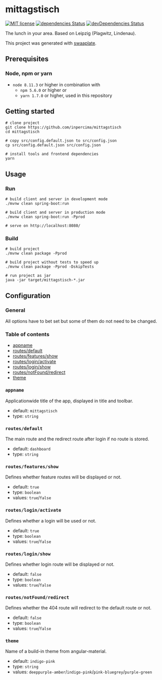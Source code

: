 # mittagstisch
[![MIT license](https://img.shields.io/badge/license-MIT-blue.svg)](./LICENSE.md)
[![dependencies Status](https://david-dm.org/inpercima/mittagstisch/status.svg)](https://david-dm.org/inpercima/mittagstisch)
[![devDependencies Status](https://david-dm.org/inpercima/mittagstisch/dev-status.svg)](https://david-dm.org/inpercima/mittagstisch?type=dev)

The lunch in your area. Based on Leipzig (Plagwitz, Lindenau).

This project was generated with [swaaplate](https://github.com/inpercima/swaaplate).

## Prerequisites
### Node, npm or yarn
* `node 8.11.3` or higher in combination with
  * `npm 5.6.0` or higher or
  * `yarn 1.7.0` or higher, used in this repository

## Getting started

```
# clone project
git clone https://github.com/inpercima/mittagstisch
cd mittagstisch

# copy src/config.default.json to src/config.json
cp src/config.default.json src/config.json

# install tools and frontend dependencies
yarn
```

## Usage
### Run

```
# build client and server in development mode
./mvnw clean spring-boot:run

# build client and server in production mode
./mvnw clean spring-boot:run -Pprod

# serve on http://localhost:8080/
```

### Build

```
# build project
./mvnw clean package -Pprod

# build project without tests to speed up
./mvnw clean package -Pprod -DskipTests

# run project as jar
java -jar target/mittagstisch-*.jar
```

## Configuration
### General
All options have to bet set but some of them do not need to be changed.

### Table of contents
* [appname](#appname)
* [routes/default](#routesdefault)
* [routes/features/show](#routesfeaturesshow)
* [routes/login/activate](#routesloginactivate)
* [routes/login/show](#routesloginshow)
* [routes/notFound/redirect](#routesnotfoundredirect)
* [theme](#theme)

### `appname`
Applicationwide title of the app, displayed in title and toolbar.
* default: `mittagstisch`
* type: `string`

### `routes/default`
The main route and the redirect route after login if no route is stored.
* default: `dashboard`
* type: `string`

### `routes/features/show`
Defines whether feature routes will be displayed or not.
* default: `true`
* type: `boolean`
* values: `true`/`false`

### `routes/login/activate`
Defines whether a login will be used or not.
* default: `true`
* type: `boolean`
* values: `true`/`false`

### `routes/login/show`
Defines whether login route will be displayed or not.
* default: `false`
* type: `boolean`
* values: `true`/`false`

### `routes/notFound/redirect`
Defines whether the 404 route will redirect to the default route or not.
* default: `false`
* type: `boolean`
* values: `true`/`false`

### `theme`
Name of a build-in theme from angular-material.
* default: `indigo-pink`
* type: `string`
* values: `deeppurple-amber`/`indigo-pink`/`pink-bluegrey`/`purple-green`
